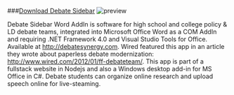 ###[Download Debate Sidebar](https://github.com/gulakov/DebateSidebarWordAddIn/releases/download/2.0.0/Debate.Sidebar.Word.AddIn.Setup.exe)
![preview](https://github.com/gulakov/DebateSidebar/blob/master/Setup/preview.png)

Debate Sidebar Word AddIn is software for high school and college policy & LD debate teams, integrated into Microsoft Office Word as a COM AddIn and requiring .NET Framework 4.0 and Visual Studio Tools for Office. Available at http://debatesynergy.com.  Wired featured this app in an article they wrote about paperless debate modernization: http://www.wired.com/2012/01/ff-debateteam/. This app is part of a fullstack website in Nodejs and also a Windows desktop add-in for MS Office in C#. Debate students can organize online research and  upload speech online for live-steaming.
